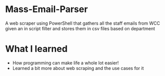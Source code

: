 # Mass-Email-Parser
A web scraper using PowerShell that gathers all the staff emails from WCC given an in script filter and stores them in csv files based on department

# What I learned
- How programming can make life a whole lot easier!
- Learned a bit more about web scraping and the use cases for it
